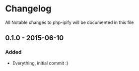 # Changelog

All Notable changes to php-ipify will be documented in this file

## 0.1.0 - 2015-06-10

### Added
- Everything, initial commit :)
